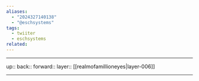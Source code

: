```yaml
---
aliases:
  - "2024327140138"
  - "@eschsystems"
tags:
  - twiiter
  - eschsystems
related:
---
```




***

up:: 
back:: 
forward:: 
layer:: [[realmofamillioneyes|layer-006]]

***

